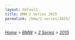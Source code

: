 ```yaml
---
layout: default
title: BMW 2 Series 2015
permalink: /bmw/2-series/2015/
---
```

[*Home*](/) > [*BMW*](/bmw/) > [*2 Series*](/bmw/2-series/) > [*2015*](/bmw/2-series/2015/)

